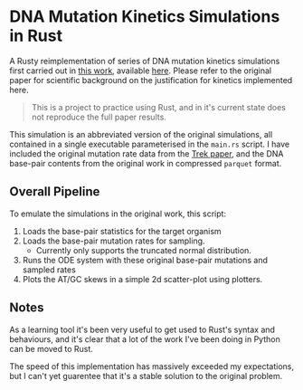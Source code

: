 # DNA Mutation Kinetics Simulations in Rust
A Rusty reimplementation of series of DNA mutation kinetics simulations first carried out in [this work](https://github.com/SahakyanLab/GenomicPR2Simulations), available [here](https://www.biorxiv.org/content/10.1101/2022.12.23.521832v1). Please refer to the original paper for scientific background on the justification for kinetics implemented here. 

>This is a project to practice using Rust, and in it's current state does not reproduce the full paper results.

This simulation is an abbreviated version of the original simulations, all contained in a single executable parameterised in the `main.rs` script. I have included the original mutation rate data from the [Trek paper](https://doi.org/10.1186/s12864-016-3440-5), and the DNA base-pair contents from the original work in compressed `parquet` format.


## Overall Pipeline
To emulate the simulations in the original work, this script: 
1. Loads the base-pair statistics for the target organism
2. Loads the base-pair mutation rates for sampling. 
    - Currently only supports the truncated normal distribution.
3. Runs the ODE system with these original base-pair mutations and sampled rates
4. Plots the AT/GC skews in a simple 2d scatter-plot using plotters.


## Notes
As a learning tool it's been very useful to get used to Rust's syntax and behaviours, and it's clear that a lot of the work I've been doing in Python can be moved to Rust. 

The speed of this implementation has massively exceeded my expectations, but I can't yet guarentee that it's a stable solution to the original problem. 
